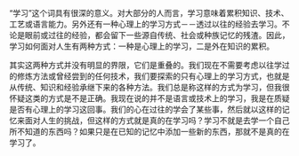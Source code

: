 “学习”这个词具有很深的意义。对大部分的人而言，学习意味着累积知识、技术、工艺或语言能力。另外还有一种心理上的学习方式－－透过以往的经验去学习。不论是眼前或过往的经验，都会留下一些源自传统、社会或种族记忆的残渣。因此，学习如何面对人生有两种方式：一种是心理上的学习，二是外在知识的累积。

其实这两种方式并没有明显的界限，它们是重叠的。我们现在不需要考虑以往学过的修炼方法或曾经尝到的任何技术，我们要探索的只有心理上的学习方式，也就是从传统、知识和经验承继下来的各种方法。我们总是称这样的方式为学习，但我很怀疑这类的方式是不是正确。我现在说的并不是语言或技术上的学习，我是在质疑是否有心理上的学习这回事。我们的心在过往的学会了某些事，然后就以这样的记忆来面对人生的挑战，但这样的方式就是真的在学习吗？学习不就是去学一个自己所不知道的东西吗？如果只是在已知的记忆中添加一些新的东西，那就不是真的在学习了。
